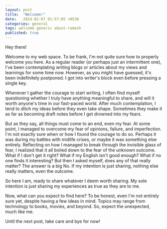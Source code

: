 ```yaml
---
layout: post
title:  "Welcome!"
date:   2024-02-07 01:57:05 +0530
categories: general
tags: welcome generic about-ramesh
published: true
---
```

Hey there!

Welcome to my web space. To be frank, I'm not quite sure how to properly welcome you here. As a regular reader (or perhaps just an intermittent one), I've been contemplating writing blogs or articles about my views and learnings for some time now. However, as you might have guessed, it's been indefinitely postponed. I got into writer's block even before pressing a single key.

Whenever I gather the courage to start writing, I often find myself questioning whether I truly have anything meaningful to share, and will it worth anyone's time in our fast-paced world. After much contemplation, I tend to ditch my ideas before they even take shape. Sometimes they make it as far as becoming draft notes before I get drowned into my fears.

But as they say, all things must come to an end, even my fear. At some point, I managed to overcome my fear of opinions, failure, and imperfection. I'm not exactly sure when or how I found the courage to do so. Perhaps it was during my battles with midlife crises, or maybe it was something else entirely. Reflecting on how I managed to break through the invisible glass of fear, I realized that it all boiled down to the fear of the unknown outcome. What if I don't get it right? What if my English isn't good enough? What if no one finds it interesting? But then I asked myself, does any of that really matter? The answer is a big No. If my intention is just sharing, nothing else really matters, even the outcome.

So here I am, ready to share whatever I deem worth sharing. My sole intention is just sharing my experiences as true as they are to me.

Now, what can you expect to find here? To be honest, even I'm not entirely sure yet, despite having a few ideas in mind. Topics may range from technology to books, movies, and beyond. So, expect the unexpected, much like me.

Until the next post, take care and bye for now!